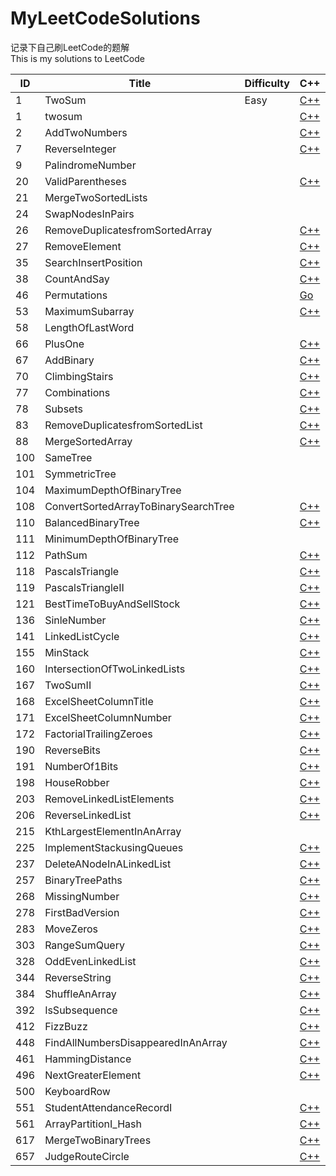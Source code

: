 # MyLeetCodeSolutions
记录下自己刷LeetCode的题解  
This is my solutions to LeetCode

|ID |            Title|Difficulty|C++|Go|Python|
|---|-----------------|----------|---|--|------|
|1|TwoSum|Easy|[C++](https://github.com/meilin996/MyLeetCodeSolutions/blob/master/Solutions/1.twosum.cpp)|||
|1|twosum||[C++](https://github.com/meilin996/MyLeetCodeSolutions/blob/master/Solutions/1.twosum.cpp)|||
|2|AddTwoNumbers||[C++](https://github.com/meilin996/MyLeetCodeSolutions/blob/master/Solutions/2.AddTwoNumbers.cpp)|||
|7|ReverseInteger||[C++](https://github.com/meilin996/MyLeetCodeSolutions/blob/master/Solutions/7.ReverseInteger.cpp)|||
|9|PalindromeNumber|||[Go](https://github.com/meilin996/MyLeetCodeSolutions/blob/master/Solutions/9.PalindromeNumber.go)||
|20|ValidParentheses||[C++](https://github.com/meilin996/MyLeetCodeSolutions/blob/master/Solutions/20.ValidParentheses.cpp)|||
|21|MergeTwoSortedLists|||[Go](https://github.com/meilin996/MyLeetCodeSolutions/blob/master/Solutions/21.MergeTwoSortedLists.go)||
|24|SwapNodesInPairs|||[Go](https://github.com/meilin996/MyLeetCodeSolutions/blob/master/Solutions/24.SwapNodesInPairs.go)||
|26|RemoveDuplicatesfromSortedArray||[C++](https://github.com/meilin996/MyLeetCodeSolutions/blob/master/Solutions/26.RemoveDuplicatesfromSortedArray.cpp)|||
|27|RemoveElement||[C++](https://github.com/meilin996/MyLeetCodeSolutions/blob/master/Solutions/27.RemoveElement.cpp)|||
|35|SearchInsertPosition||[C++](https://github.com/meilin996/MyLeetCodeSolutions/blob/master/Solutions/35.SearchInsertPosition.cpp)|||
|38|CountAndSay||[C++](https://github.com/meilin996/MyLeetCodeSolutions/blob/master/Solutions/38.CountAndSay.cpp)|||
|46|Permutations||[Go](https://github.com/meilin996/MyLeetCodeSolutions/blob/master/Solutions/46.Permutations.go)|||
|53|MaximumSubarray||[C++](https://github.com/meilin996/MyLeetCodeSolutions/blob/master/Solutions/53.MaximumSubarray.cpp)|||
|58|LengthOfLastWord||||[Python](https://github.com/meilin996/MyLeetCodeSolutions/blob/master/Solutions/58.LengthOfLastWord.py)|
|66|PlusOne||[C++](https://github.com/meilin996/MyLeetCodeSolutions/blob/master/Solutions/66.PlusOne.cpp)|[Go](https://github.com/meilin996/MyLeetCodeSolutions/blob/master/Solutions/66.PlusOne.go)||
|67|AddBinary||[C++](https://github.com/meilin996/MyLeetCodeSolutions/blob/master/Solutions/67.AddBinary.cpp)|||
|70|ClimbingStairs||[C++](https://github.com/meilin996/MyLeetCodeSolutions/blob/master/Solutions/70.ClimbingStairs.cpp)|||
|77|Combinations||[C++](https://github.com/meilin996/MyLeetCodeSolutions/blob/master/Solutions/77.Combinations.cpp)|||
|78|Subsets||[C++](https://github.com/meilin996/MyLeetCodeSolutions/blob/master/Solutions/78.Subsets.cpp)|||
|83|RemoveDuplicatesfromSortedList||[C++](https://github.com/meilin996/MyLeetCodeSolutions/blob/master/Solutions/83.RemoveDuplicatesfromSortedList.cpp)|||
|88|MergeSortedArray||[C++](https://github.com/meilin996/MyLeetCodeSolutions/blob/master/Solutions/88.MergeSortedArray.cpp)|||
|100|SameTree|||[Go](https://github.com/meilin996/MyLeetCodeSolutions/blob/master/Solutions/100.SameTree.go)||
|101|SymmetricTree|||[Go](https://github.com/meilin996/MyLeetCodeSolutions/blob/master/Solutions/101.SymmetricTree.go)||
|104|MaximumDepthOfBinaryTree|||[Go](https://github.com/meilin996/MyLeetCodeSolutions/blob/master/Solutions/104.MaximumDepthOfBinaryTree.go)||
|108|ConvertSortedArrayToBinarySearchTree||[C++](https://github.com/meilin996/MyLeetCodeSolutions/blob/master/Solutions/108.ConvertSortedArrayToBinarySearchTree.cpp)|||
|110|BalancedBinaryTree||[C++](https://github.com/meilin996/MyLeetCodeSolutions/blob/master/Solutions/110.BalancedBinaryTree.cpp)|||
|111|MinimumDepthOfBinaryTree|||[Go](https://github.com/meilin996/MyLeetCodeSolutions/blob/master/Solutions/111.MinimumDepthOfBinaryTree.go)||
|112|PathSum||[C++](https://github.com/meilin996/MyLeetCodeSolutions/blob/master/Solutions/112.PathSum.cpp)|||
|118|PascalsTriangle||[C++](https://github.com/meilin996/MyLeetCodeSolutions/blob/master/Solutions/118.PascalsTriangle.cpp)|||
|119|PascalsTriangleII||[C++](https://github.com/meilin996/MyLeetCodeSolutions/blob/master/Solutions/119.PascalsTriangleII.cpp)|||
|121|BestTimeToBuyAndSellStock||[C++](https://github.com/meilin996/MyLeetCodeSolutions/blob/master/Solutions/121.BestTimeToBuyAndSellStock.cpp)|||
|136|SinleNumber||[C++](https://github.com/meilin996/MyLeetCodeSolutions/blob/master/Solutions/136.SinleNumber.cpp)|||
|141|LinkedListCycle||[C++](https://github.com/meilin996/MyLeetCodeSolutions/blob/master/Solutions/141.LinkedListCycle.cpp)|||
|155|MinStack||[C++](https://github.com/meilin996/MyLeetCodeSolutions/blob/master/Solutions/155.MinStack.cpp)|||
|160|IntersectionOfTwoLinkedLists||[C++](https://github.com/meilin996/MyLeetCodeSolutions/blob/master/Solutions/160.IntersectionOfTwoLinkedLists.cpp)|||
|167|TwoSumII||[C++](https://github.com/meilin996/MyLeetCodeSolutions/blob/master/Solutions/167.TwoSumII.cpp)|||
|168|ExcelSheetColumnTitle||[C++](https://github.com/meilin996/MyLeetCodeSolutions/blob/master/Solutions/168.ExcelSheetColumnTitle.cpp)|||
|171|ExcelSheetColumnNumber||[C++](https://github.com/meilin996/MyLeetCodeSolutions/blob/master/Solutions/171.ExcelSheetColumnNumber.cpp)|||
|172|FactorialTrailingZeroes||[C++](https://github.com/meilin996/MyLeetCodeSolutions/blob/master/Solutions/172.FactorialTrailingZeroes.cpp)|||
|190|ReverseBits||[C++](https://github.com/meilin996/MyLeetCodeSolutions/blob/master/Solutions/190.ReverseBits.cpp)|||
|191|NumberOf1Bits||[C++](https://github.com/meilin996/MyLeetCodeSolutions/blob/master/Solutions/191.NumberOf1Bits.cpp)|||
|198|HouseRobber||[C++](https://github.com/meilin996/MyLeetCodeSolutions/blob/master/Solutions/198.HouseRobber.cpp)|||
|203|RemoveLinkedListElements||[C++](https://github.com/meilin996/MyLeetCodeSolutions/blob/master/Solutions/203.RemoveLinkedListElements.cpp)|||
|206|ReverseLinkedList||[C++](https://github.com/meilin996/MyLeetCodeSolutions/blob/master/Solutions/206.ReverseLinkedList.cpp)|||
|215|KthLargestElementInAnArray|||[Go](https://github.com/meilin996/MyLeetCodeSolutions/blob/master/Solutions/215.KthLargestElementInAnArray.go)||
|225|ImplementStackusingQueues||[C++](https://github.com/meilin996/MyLeetCodeSolutions/blob/master/Solutions/225.ImplementStackusingQueues.cpp)|||
|237|DeleteANodeInALinkedList||[C++](https://github.com/meilin996/MyLeetCodeSolutions/blob/master/Solutions/237.DeleteANodeInALinkedList.cpp)|||
|257|BinaryTreePaths||[C++](https://github.com/meilin996/MyLeetCodeSolutions/blob/master/Solutions/257.BinaryTreePaths.cpp)|||
|268|MissingNumber||[C++](https://github.com/meilin996/MyLeetCodeSolutions/blob/master/Solutions/268.MissingNumber.cpp)|||
|278|FirstBadVersion||[C++](https://github.com/meilin996/MyLeetCodeSolutions/blob/master/Solutions/278.FirstBadVersion.cpp)|||
|283|MoveZeros||[C++](https://github.com/meilin996/MyLeetCodeSolutions/blob/master/Solutions/283.MoveZeros.cpp)|||
|303|RangeSumQuery||[C++](https://github.com/meilin996/MyLeetCodeSolutions/blob/master/Solutions/303.RangeSumQuery.cpp)|||
|328|OddEvenLinkedList||[C++](https://github.com/meilin996/MyLeetCodeSolutions/blob/master/Solutions/328.OddEvenLinkedList.cpp)|||
|344|ReverseString||[C++](https://github.com/meilin996/MyLeetCodeSolutions/blob/master/Solutions/344.ReverseString.cpp)|||
|384|ShuffleAnArray||[C++](https://github.com/meilin996/MyLeetCodeSolutions/blob/master/Solutions/384.ShuffleAnArray.cpp)|||
|392|IsSubsequence||[C++](https://github.com/meilin996/MyLeetCodeSolutions/blob/master/Solutions/392.IsSubsequence.cpp)|||
|412|FizzBuzz||[C++](https://github.com/meilin996/MyLeetCodeSolutions/blob/master/Solutions/412.FizzBuzz.cpp)|||
|448|FindAllNumbersDisappearedInAnArray||[C++](https://github.com/meilin996/MyLeetCodeSolutions/blob/master/Solutions/448.FindAllNumbersDisappearedInAnArray.cpp)|||
|461|HammingDistance||[C++](https://github.com/meilin996/MyLeetCodeSolutions/blob/master/Solutions/461.HammingDistance.cpp)|[Go](https://github.com/meilin996/MyLeetCodeSolutions/blob/master/Solutions/461.HammingDistance.go)||
|496|NextGreaterElement||[C++](https://github.com/meilin996/MyLeetCodeSolutions/blob/master/Solutions/496.NextGreaterElement.cpp)|||
|500|KeyboardRow|||[Go](https://github.com/meilin996/MyLeetCodeSolutions/blob/master/Solutions/500.KeyboardRow.go)||
|551|StudentAttendanceRecordI||[C++](https://github.com/meilin996/MyLeetCodeSolutions/blob/master/Solutions/551.StudentAttendanceRecordI.cpp)|||
|561|ArrayPartitionI_Hash||[C++](https://github.com/meilin996/MyLeetCodeSolutions/blob/master/Solutions/561.ArrayPartitionI_Hash.cpp)|||
|617|MergeTwoBinaryTrees||[C++](https://github.com/meilin996/MyLeetCodeSolutions/blob/master/Solutions/617.MergeTwoBinaryTrees.cpp)|||
|657|JudgeRouteCircle||[C++](https://github.com/meilin996/MyLeetCodeSolutions/blob/master/Solutions/657.JudgeRouteCircle.cpp)|||


